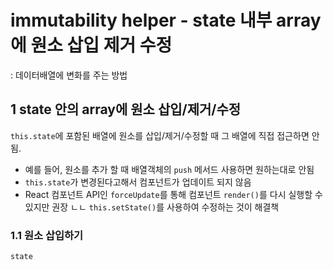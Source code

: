 # immutability helper - state 내부 array에 원소 삽입 제거 수정
: 데이터배열에 변화를 주는 방법

## 1 state 안의 array에 원소 삽입/제거/수정

`this.state`에 포함된 배열에 원소를 삽입/제거/수정할 때 그 배열에 직접 접근하면 안됨.
- 예를 들어, 원소를 추가 할 때 배열객체의 `push` 메서드 사용하면 원하는대로 안됨
- `this.state`가 변경된다고해서 컴포넌트가 업데이트 되지 않음
- React 컴포넌트 API인 `forceUpdate`를 통해 컴포넌트 `render()`를 다시 실행할 수 있지만 권장 ㄴㄴ
`this.setState()`를 사용하여 수정하는 것이 해결책

### 1.1 원소 삽입하기
`state` 

